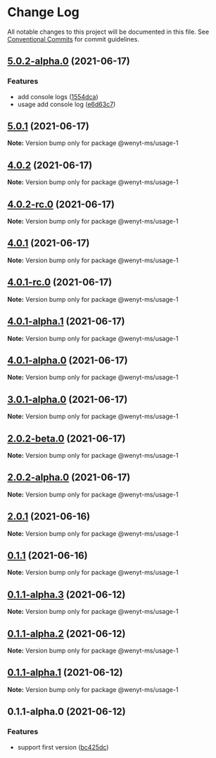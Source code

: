 # Change Log

All notable changes to this project will be documented in this file.
See [Conventional Commits](https://conventionalcommits.org) for commit guidelines.

## [5.0.2-alpha.0](https://github.com/wenytang-ms-123/TestAction/compare/@wenyt-ms/usage-1@5.0.1...@wenyt-ms/usage-1@5.0.2-alpha.0) (2021-06-17)


### Features

* add console logs ([1554dca](https://github.com/wenytang-ms-123/TestAction/commit/1554dca706695488500e686ef23fbac45da57fec))
* usage add console log ([e6d63c7](https://github.com/wenytang-ms-123/TestAction/commit/e6d63c72d6157ce474e914eb9f73d98a458b8996))





## [5.0.1](https://github.com/wenytang-ms-123/TestAction/compare/@wenyt-ms/usage-1@4.0.2...@wenyt-ms/usage-1@5.0.1) (2021-06-17)

**Note:** Version bump only for package @wenyt-ms/usage-1





## [4.0.2](https://github.com/wenytang-ms-123/TestAction/compare/@wenyt-ms/usage-1@4.0.2-rc.0...@wenyt-ms/usage-1@4.0.2) (2021-06-17)

**Note:** Version bump only for package @wenyt-ms/usage-1





## [4.0.2-rc.0](https://github.com/wenytang-ms-123/TestAction/compare/@wenyt-ms/usage-1@4.0.1...@wenyt-ms/usage-1@4.0.2-rc.0) (2021-06-17)

**Note:** Version bump only for package @wenyt-ms/usage-1





## [4.0.1](https://github.com/wenytang-ms-123/TestAction/compare/@wenyt-ms/usage-1@4.0.1-rc.0...@wenyt-ms/usage-1@4.0.1) (2021-06-17)

**Note:** Version bump only for package @wenyt-ms/usage-1





## [4.0.1-rc.0](https://github.com/wenytang-ms-123/TestAction/compare/@wenyt-ms/usage-1@4.0.1-alpha.1...@wenyt-ms/usage-1@4.0.1-rc.0) (2021-06-17)

**Note:** Version bump only for package @wenyt-ms/usage-1





## [4.0.1-alpha.1](https://github.com/wenytang-ms-123/TestAction/compare/@wenyt-ms/usage-1@4.0.1-alpha.0...@wenyt-ms/usage-1@4.0.1-alpha.1) (2021-06-17)

**Note:** Version bump only for package @wenyt-ms/usage-1





## [4.0.1-alpha.0](https://github.com/wenytang-ms-123/TestAction/compare/@wenyt-ms/usage-1@3.0.1-alpha.0...@wenyt-ms/usage-1@4.0.1-alpha.0) (2021-06-17)

**Note:** Version bump only for package @wenyt-ms/usage-1





## [3.0.1-alpha.0](https://github.com/wenytang-ms-123/TestAction/compare/@wenyt-ms/usage-1@2.0.2-beta.0...@wenyt-ms/usage-1@3.0.1-alpha.0) (2021-06-17)

**Note:** Version bump only for package @wenyt-ms/usage-1





## [2.0.2-beta.0](https://github.com/wenytang-ms-123/TestAction/compare/@wenyt-ms/usage-1@2.0.2-alpha.0...@wenyt-ms/usage-1@2.0.2-beta.0) (2021-06-17)

**Note:** Version bump only for package @wenyt-ms/usage-1





## [2.0.2-alpha.0](https://github.com/wenytang-ms-123/TestAction/compare/@wenyt-ms/usage-1@2.0.1...@wenyt-ms/usage-1@2.0.2-alpha.0) (2021-06-17)

**Note:** Version bump only for package @wenyt-ms/usage-1





## [2.0.1](https://github.com/wenytang-ms-123/TestAction/compare/@wenyt-ms/usage-1@0.1.1...@wenyt-ms/usage-1@2.0.1) (2021-06-16)

**Note:** Version bump only for package @wenyt-ms/usage-1





## [0.1.1](https://github.com/wenytang-ms-123/TestAction/compare/@wenyt-ms/usage-1@0.1.1-alpha.3...@wenyt-ms/usage-1@0.1.1) (2021-06-16)

**Note:** Version bump only for package @wenyt-ms/usage-1





## [0.1.1-alpha.3](https://github.com/wenytang-ms-123/TestAction/compare/@wenyt-ms/usage-1@0.1.1-alpha.2...@wenyt-ms/usage-1@0.1.1-alpha.3) (2021-06-12)

**Note:** Version bump only for package @wenyt-ms/usage-1





## [0.1.1-alpha.2](https://github.com/wenytang-ms-123/TestAction/compare/@wenyt-ms/usage-1@0.1.1-alpha.1...@wenyt-ms/usage-1@0.1.1-alpha.2) (2021-06-12)

**Note:** Version bump only for package @wenyt-ms/usage-1





## [0.1.1-alpha.1](https://github.com/wenytang-ms-123/TestAction/compare/@wenyt-ms/usage-1@0.1.1-alpha.0...@wenyt-ms/usage-1@0.1.1-alpha.1) (2021-06-12)

**Note:** Version bump only for package @wenyt-ms/usage-1





## 0.1.1-alpha.0 (2021-06-12)


### Features

* support first version ([bc425dc](https://github.com/wenytang-ms-123/TestAction/commit/bc425dc45e9241156b1e2af5dcae65cd2df2b57c))
